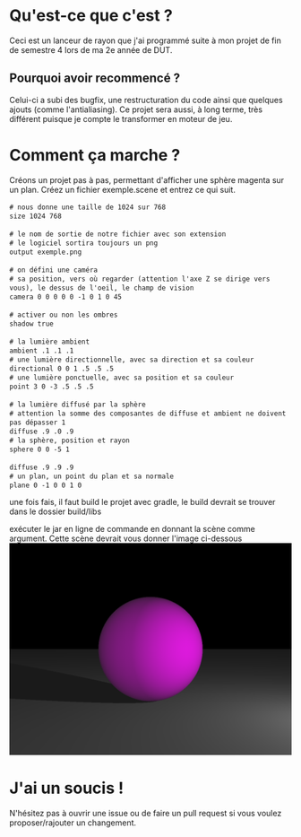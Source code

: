 # Qu'est-ce que c'est ?

Ceci est un lanceur de rayon que j'ai programmé suite à mon projet de fin de semestre 4 
lors de ma 2e année de DUT.

## Pourquoi avoir recommencé ?
Celui-ci a subi des bugfix, une restructuration du code ainsi que quelques ajouts (comme l'antialiasing).
Ce projet sera aussi, à long terme, très différent puisque je compte le transformer en moteur de jeu.

# Comment ça marche ?
Créons un projet pas à pas, permettant d'afficher une sphère magenta sur un plan.
Créez un fichier exemple.scene et entrez ce qui suit.
```
# nous donne une taille de 1024 sur 768
size 1024 768

# le nom de sortie de notre fichier avec son extension
# le logiciel sortira toujours un png
output exemple.png

# on défini une caméra
# sa position, vers où regarder (attention l'axe Z se dirige vers vous), le dessus de l'oeil, le champ de vision
camera 0 0 0 0 0 -1 0 1 0 45

# activer ou non les ombres
shadow true

# la lumière ambient
ambient .1 .1 .1
# une lumière directionnelle, avec sa direction et sa couleur
directional 0 0 1 .5 .5 .5
# une lumière ponctuelle, avec sa position et sa couleur
point 3 0 -3 .5 .5 .5

# la lumière diffusé par la sphère
# attention la somme des composantes de diffuse et ambient ne doivent pas dépasser 1
diffuse .9 .0 .9
# la sphère, position et rayon
sphere 0 0 -5 1

diffuse .9 .9 .9
# un plan, un point du plan et sa normale
plane 0 -1 0 0 1 0
```

une fois fais, il faut build le projet avec gradle, le build devrait se trouver dans le dossier
build/libs

exécuter le jar en ligne de commande en donnant la scène comme argument.
Cette scène devrait vous donner l'image ci-dessous
![image d'exemple](exemple.png)

# J'ai un soucis !
N'hésitez pas à ouvrir une issue ou de faire un pull request si vous voulez proposer/rajouter un changement.
